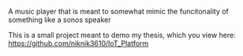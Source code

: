 A music player that is meant to somewhat mimic the funcitonality of something like a sonos speaker


This is a small project meant to demo my thesis, which you view here: 
https://github.com/niknik3610/IoT_Platform
